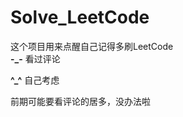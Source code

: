 # Solve_LeetCode
  这个项目用来点醒自己记得多刷LeetCode                                                                                                                                  
  **-_-**   看过评论
  
  **^_^**  自己考虑
  
  前期可能要看评论的居多，没办法啦
